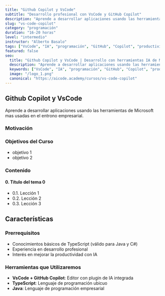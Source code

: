 ```yaml
---
title: "Github Copilot y VsCode"
subtitle: "Desarrollo profesional con VsCode y GitHub Copilot"
description: "Aprende a desarrollar aplicaciones usando las herramientas de Microsoft mas usadas en el entrono empresarial."
slug: "vs-code-copilot"
category: "programación"
duration: "16-20 horas"
level: "intermedio"
instructor: "Alberto Basalo"
tags: ["VsCode", "IA", "programación", "GitHub", "Copilot", "productividad"]
featured: false
seo:
  title: "Github Copilot y VsCode | Desarrollo con herramientas IA de Microsoft"
  description: "Aprende a desarrollar aplicaciones usando las herramientas de Microsoft mas usadas en el entrono empresarial."
  keywords: ["VsCode", "IA", "programación", "GitHub", "Copilot", "productividad"]
  image: "/logo_1.png"
  canonical: "https://aicode.academy/cursos/vs-code-copilot"
---
```


## Github Copilot y VsCode

Aprende a desarrollar aplicaciones usando las herramientas de Microsoft mas usadas en el entrono empresarial.

### Motivación

### Objetivos del Curso

- objetivo 1
- objetivo 2

### Contenido

#### 0. Título del tema 0

- 0.1. Lección 1
- 0.2. Lección 2
- 0.3. Lección 3

## Características

### Prerrequisitos

- Conocimientos básicos de TypeScript (válido para Java y C#)
- Experiencia en desarrollo profesional
- Interés en mejorar la productividad con IA

### Herramientas que Utilizaremos

- **VsCode + GitHub Copilot**: Editor con plugin de IA integrada
- **TypeScript**: Lenguaje de programación ubicuo
- **Java**: Lenguaje de programación empresarial



